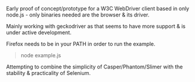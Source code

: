 Early proof of concept/prototype for a W3C WebDriver client
based in only node.js - only binaries needed are the browser
& its driver.

Mainly working with geckodriver as that seems to have more
support & is under active development.

Firefox needs to be in your PATH in order to run the example.

> node example.js

Attempting to combine the simplicity of Casper/Phantom/Slimer
with the stability & practicality of Selenium.

